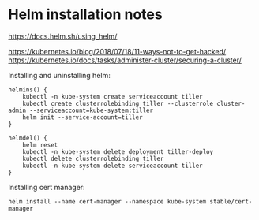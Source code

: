 # Helm installation notes

https://docs.helm.sh/using_helm/

https://kubernetes.io/blog/2018/07/18/11-ways-not-to-get-hacked/
https://kubernetes.io/docs/tasks/administer-cluster/securing-a-cluster/

Installing and uninstalling helm:
```
helmins() {
    kubectl -n kube-system create serviceaccount tiller
    kubectl create clusterrolebinding tiller --clusterrole cluster-admin --serviceaccount=kube-system:tiller
    helm init --service-account=tiller
}

helmdel() {
    helm reset
    kubectl -n kube-system delete deployment tiller-deploy
    kubectl delete clusterrolebinding tiller
    kubectl -n kube-system delete serviceaccount tiller
}
```

Installing cert manager:
```
helm install --name cert-manager --namespace kube-system stable/cert-manager
```

